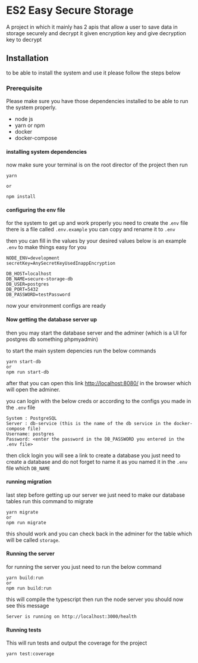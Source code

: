 # ES2 Easy Secure Storage

A project in which it mainly has 2 apis that allow a user to save data in storage
securely and decrypt it given encryption key and give decryption key to decrypt

## Installation
to be able to install the system and use it please follow the steps below

### Prerequisite

Please make sure you have those dependencies installed to be able to run the system properly.

- node js
- yarn or npm
- docker
- docker-compose

#### installing system dependencies

now make sure your terminal is on the root director of the project
then run

```
yarn 

or 

npm install
```

#### configuring the env file

for the system to get up and work properly you need to create the .`env` file
there is a file called `.env.example` you can copy and rename it to `.env`

then you can fill in the values by your desired values below is an example `.env` to make things easy for you

```
NODE_ENV=development
secretKey=AnySecretKeyUsedInappEncryption

DB_HOST=localhost
DB_NAME=secure-storage-db
DB_USER=postgres
DB_PORT=5432
DB_PASSWORD=testPassword
```

now your environment configs are ready

#### Now getting the database server up

then you may start the database server and the adminer (which is a UI for postgres db something phpmyadmin)

to start the main system depencies run the below commands

```
yarn start-db
or 
npm run start-db
```

after that you can open this link [http://localhost:8080/](http://localhost:8080/) in the browser which will open the adminer.

you can login with the below creds or according to the configs you made in the `.env` file

```
System : PostgreSQL
Server : db-service (this is the name of the db service in the docker-compose file)
Username: postgres
Password: <enter the password in the DB_PASSWORD you entered in the .env file>
```

then click login 
you will see a link to create a database you just need to create a database and
do not forget to name it as you named it in the `.env` file which `DB_NAME`

#### running migration

last step before getting up our server we just need to make our database tables
run this command to migrate

```
yarn migrate
or 
npm run migrate
```

this should work and you can check back in the adminer for the table which will be called `storage`.

#### Running the server 

for running the server you just need to run the below command

```
yarn build:run
or
npm run build:run
```

this will compile the typescript then run the node server you should now see this message

```
Server is running on http://localhost:3000/health
```

#### Running tests 
This will run tests and output the coverage for the project

```
yarn test:coverage
```


